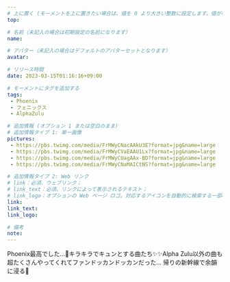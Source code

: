 ```yaml
---
# 上に置く (モーメントを上に置きたい場合は、値を 0 より大きい整数に設定します。値が小さいほど前が高くなります。たとえば、1 はモーメントを上に置きます)
top: 

# 名前（未記入の場合は初期設定の名前になります）
name:

# アバター（未記入の場合はデフォルトのアバターセットとなります）
avatar:

# リリース時間
date: 2023-03-15T01:16:16+09:00

# モーメントにタグを追加する
tags:
 - Phoenix
 - フェニックス
 - AlphaZulu

# 追加情報 (オプション 1 または空白のまま)
# 追加情報タイプ 1: 単一画像
pictures:
 - https://pbs.twimg.com/media/FrMWyCNacAAkU3E?format=jpg&name=large
 - https://pbs.twimg.com/media/FrMWyCVaEAAU1Lx?format=jpg&name=large
 - https://pbs.twimg.com/media/FrMWyCUagAAx-BD?format=jpg&name=large
 - https://pbs.twimg.com/media/FrMWyCNaMAICtNS?format=jpg&name=large

# 追加情報タイプ 2: Web リンク
# link：必須、ウェブリンク；
# link_text：必須、リンクによって表示されるテキスト；
# link_logo：オプションの Web ページ ロゴ。対応するアイコンを自動的に検索する一部の Web サイトをサポートするようになりました。自分でアイコンを追加する必要はありません
link:
link_text:
link_logo:

# 備考
note:
---
```


<!-- 以下にテキストを書き始めます -->
Phoenix最高でした…🥹キラキラでキュンとする曲たち✨✨Alpha Zulu以外の曲も超たくさんやってくれてファンドッカンドッカンだった…
帰りの新幹線で余韻に浸る🥹
